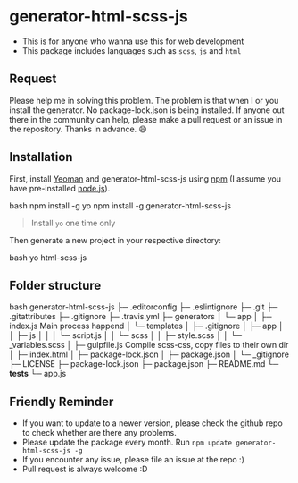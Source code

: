 # generator-html-scss-js

- This is for anyone who wanna use this for web development
- This package includes languages such as `scss`, `js` and `html`

## Request

Please help me in solving this problem. The problem is that when I or you install the generator. No package-lock.json is being installed. If anyone out there in the community can help, please make a pull request or an issue in the repository. Thanks in advance. 😅

## Installation

First, install [Yeoman](http://yeoman.io) and generator-html-scss-js using [npm](https://www.npmjs.com/) (I assume you have pre-installed [node.js](https://nodejs.org/)).

bash
npm install -g yo
npm install -g generator-html-scss-js

> Install `yo` one time only

Then generate a new project in your respective directory:

bash
yo html-scss-js

## Folder structure

bash
generator-html-scss-js
├─ .editorconfig
├─ .eslintignore
├─ .git
├─ .gitattributes
├─ .gitignore
├─ .travis.yml
├─ generators
│ └─ app
│ ├─ index.js Main process happend
│ └─ templates
│ ├─ .gitignore
│ ├─ app
│ │ ├─ js
│ │ │ └─ script.js
│ │ └─ scss
│ │ ├─ style.scss
│ │ └─ \_variables.scss
│ ├─ gulpfile.js Compile scss-css, copy files to their own dir
│ ├─ index.html
│ ├─ package-lock.json
│ ├─ package.json
│ └─ \_gitignore
├─ LICENSE
├─ package-lock.json
├─ package.json
├─ README.md
└─ **tests**
└─ app.js

## Friendly Reminder

- If you want to update to a newer version, please check the github repo to check whether are there any problems.
- Please update the package every month. Run `npm update generator-html-scss-js -g`
- If you encounter any issue, please file an issue at the repo :)
- Pull request is always welcome :D

